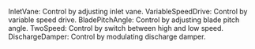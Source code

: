 InletVane: Control by adjusting inlet vane.
VariableSpeedDrive: Control by variable speed drive.
BladePitchAngle: Control by adjusting blade pitch angle.
TwoSpeed: Control by switch between high and low speed.
DischargeDamper: Control by modulating discharge damper.
